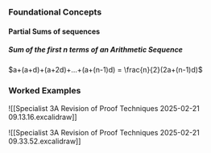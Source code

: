 ### Foundational Concepts
#### Partial Sums of sequences
##### Sum of the first n terms of an Arithmetic Sequence 
$a+(a+d)+(a+2d)+...+(a+(n-1)d) = \frac{n}{2}(2a+(n-1)d)$



### Worked Examples
![[Specialist 3A Revision of Proof Techniques  2025-02-21 09.13.16.excalidraw]]

![[Specialist 3A Revision of Proof Techniques  2025-02-21 09.33.52.excalidraw]]